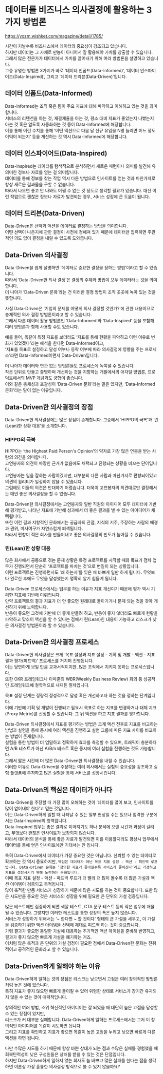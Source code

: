 
# 데이터를 비즈니스 의사결정에 활용하는 3가지 방법론  

https://yozm.wishket.com/magazine/detail/1785/   

시간이 지날수록 비즈니스에서 데이터의 중요성이 강조되고 있습니다.  
하지만 데이터는 그 자체로 만능이 아니어서 잘 활용해야 가치를 창출할 수 있습니다.  
그래서 많은 전문가가 데이터에서 가치를 끌어내기 위해 여러 방법론을 설명하고 있습니다.  
그중 유명한 방법론 3가지가 바로 ‘데이터 인폼드(Data-Informed)’, ‘데이터 인스파이어드(Data-Inspired)’, 그리고 ‘데이터 드리븐(Data-Driven)’입니다.   

## 데이터 인폼드(Data-Informed)

Data-Informed는 조직 혹은 팀이 주요 지표에 대해 파악하고 이해하고 있는 것을 의미합니다.   
서비스의 리텐션을 아는 것, 재결제율을 아는 것, 평소 대비 지표가 좋았는지 나빴는지 아는 것 혹은 알도록 자동화하는 것 등이 Data-Informed에 해당합니다.  
이를 통해 이런 수치를 통해 ‘어떤 액션으로 다음 달 신규 유입을 N명 늘리면 어느 정도 이익이 되는지’ 등을 계산하는 것 역시 Data-Informed에 해당합니다.  

## 데이터 인스파이어드(Data-Inspired)

Data-Inspired는 데이터를 탐색적으로 분석하면서 새로운 패턴이나 의미를 발견해 유의미한 정보나 자료를 얻는 걸 의미합니다.  
데이터를 통해 정보를 찾는 작업 역시 다른 방법으로 인사이트를 얻는 것과 마찬가지로 항상 새로운 결과물을 구할 수 없습니다.  
따라서 나오면 좋고 안 나와도 어쩔 수 없는 것 정도로 생각할 필요가 있습니다. 대신 이런 작업으로 괜찮은 정보나 자료가 발견되는 경우, 서비스 성장에 큰 도움이 됩니다.  

## 데이터 드리븐(Data-Driven)

Data-Driven은 선택과 액션을 데이터로 결정하는 방법을 의미합니다.  
어떤 선택이 나은지에 관한 결정이 사전에 정해져 있기 때문에 데이터만 입력하면 주관적인 의도 없이 결정을 내릴 수 있도록 도와줍니다.  

## Data-Driven 의사결정

Data-Driven을 쉽게 설명하면 ‘데이터로 중요한 결정을 정하는 방법’이라고 할 수 있습니다.  
따라서 ‘Data-Driven한 의사 결정’은 결정의 주체와 방법이 모두 데이터라는 것을 의미합니다.  
더 나아가 ‘Data-Driven 문화’라는 건 이러한 결정 방법이 조직 곳곳에 녹아 있는 것을 뜻합니다.  

사실 Data-Driven은 ‘기업의 문제를 어떻게 의사 결정할 것인가?’에 관한 내용이므로 총체적인 의사 결정 방법론이라고 할 수 있습니다.  
그래서 다른 데이터 활용 방법론인 ‘Data-Informed’와 ‘Data-Inspired’ 등을 포함해 여러 방법론과 함께 사용할 수도 있습니다.  

예를 들어, 똑같이 특정 지표를 보더라도 ‘지표를 통해 현황을 파악하고 이런 이유로 변화가 있었겠다’라는 해석을 한다면 Data-Informed이고,  
‘지표를 목표로 설정하고 달성 여부나 등락 여부에 따라 의사결정에 영향을 주는 프로세스’라면 Data-Informed이면서 Data-Driven입니다.  

더 나아가 데이터와 연관 없는 방법론들도 프로세스에 녹여낼 수 있습니다.  
작은 단위로 만들고 증명하며 개선하는 것을 지향하는 개발에서의 애자일 방법론, 프로덕트에서의 MVP 개념과도 궁합이 좋습니다.  
이와 같은 총체성과 포괄성이 ‘Data-Driven 문화’라는 말은 있지만, ‘Data-Informed 문화’라는 말이 없는 이유입니다.  

## Data-Driven한 의사결정의 장점

Data-Driven한 의사결정에는 많은 장점이 존재합니다. 그중에서 ‘HIPPO의 극복’과 ‘린(Lean)한 상황 대응’을 소개합니다.  

### HIPPO의 극복  

HIPPO는 ‘the HIghest Paid Person's Opinion’의 약자로 가장 많은 연봉을 받는 사람의 의견을 의미합니다.  
고연봉자의 의견이 마땅한 근거가 없음에도 채택되고 진행되는 상황을 비꼬는 단어입니다.  
고연봉자는 일을 잘하는 사람이겠지만, 대부분의 다른 사람과 마찬가지로 편향되어있고 의견의 퀄리티가 일정하지 않을 수 있습니다.  
그럼에도 이들의 의견은 반대하기 어렵습니다. 더욱이 고연봉자의 의견대로만 결정해서는 매번 좋은 의사결정을 할 수 없습니다.  

Data-Driven한 의사결정에서는 고연봉자와 일반 직원의 아이디어 모두 데이터에 기반해 평가받고, 나타난 지표에 기반해 성과에서 더 좋은 결과를 낼 수 있는 아이디어가 채택됩니다.  
또한 이런 결과 지향적인 문화에서는 공급자의 관점, 지식의 저주, 주장하는 사람의 배경과 권위, 미사여구가 자연스럽게 퇴색됩니다.  
따라서 편향이 적은 회사를 만들어내고 좋은 의사결정의 빈도가 높아질 수 있습니다.  

### 린(Lean)한 상황 대응

많은 회사에서 공통으로 겪는 문제 상황은 특정 프로젝트를 시작할 때의 목표가 점차 업무가 진행되면서 단순히 ‘프로젝트를 마치는 것’으로 변질이 되는 상황입니다.  
이런 프로젝트는 진행하면서도 ‘왜 하는지’를 잊은 채 바쁘게 일만 하게 됩니다. 무엇보다 완료한 후에도 무엇을 달성했는지 명확히 알기 힘들게 됩니다.  

Data-Driven 프로세스에서는 업무를 하는 이유가 지표 개선이기 때문에 평가 역시 기획한 지표에 기반해 이뤄집니다.  
만약 프로젝트의 결과 지표가 더 안 좋으면 원래대로 돌아가거나 문제 되는 것을 찾아 개선하기 위해 노력합니다.  
반응이 좋으면 그것에 기반해 더 좋게 만들려 하고, 반응이 좋지 않더라도 빠르게 현황을 파악하고 맞추어 액션을 할 수 있다는 점에서 린(Lean)한 대응이 가능하고 리스크가 낮은 의사결정 방법론이라 할 수 있습니다.  

## Data-Driven한 의사결정 프로세스  

Data-Driven한 의사결정은 크게 ‘목표 설정과 지표 설정 - 기획 및 개발 - 액션 - 지표 결과 평가(피드백)’ 프로세스를 거치며 진행됩니다.  
이는 당연하게 보일 만큼 교과서적이지만, 많은 조직에서 지키지 못하는 프로세스입니다.  
또한 OKR 프레임워크나 아마존의 WBR(Weekly Business Review) 회의 등 성공적인 프레임워크에 철학적으로 내재된 절차입니다.  

목표 설정 단계는 정량적 정성적으로 달성 혹은 개선하고자 하는 것을 정하는 단계입니다.   
이에 기반해 기획 및 개발이 진행되고 필요시 목표로 하는 지표를 변경하거나 대체 지표(Proxy Metric)를 선정할 수 있습니다. 그 뒤 액션을 하고 지표 결과를 평가합니다.  

Data-Driven 의사결정에서 지표를 평가하는 방법은 크게 액션 전후로 지표를 비교하는 방법과 실험을 통해 동시에 여러 액션을 진행하고 실험 그룹에 따른 지표 차이를 비교하는 방법이 존재합니다.  
실험을 통한 방법이 더 엄밀하고 정확하게 효과를 측정할 수 있으며, 트래픽이 충분하다면 A/B 테스트가 아닌 A/B/n 테스트 혹은 동시에 여러 실험을 진행하는 것도 가능합니다.  
그래서 짧은 시간에 더 많은 Data-Driven한 의사결정을 내릴 수 있습니다.  
이러한 이유로 Data-Driven을 주장하는 여러 회사에서는 실험의 중요성을 강조하고 실험 플랫폼에 투자하고 많은 실험을 통해 서비스를 성장시킵니다.  

## Data-Driven의 핵심은 데이터가 아니다

Data-Driven을 주장할 때 가장 많이 오해하는 것이 ‘데이터를 많이 보고, 인사이트를 많이 얻어내야 한다’고 믿는 것입니다.  
이는 Data-Driven하게 일할 때 나타날 수 있는 일부 현상일 수는 있으나 엄격한 구분에서는 Data-Inspired의 영역입니다.  
Data-Inspired 업무는 좋은 결과로 이어지기도 하나 분석에 오랜 시간과 과정이 걸리고, 무엇보다 괜찮은 인사이트가 보장되지 않습니다.  
따라서 데이터의 분석을 통해 좋은 자료가 발견되면 이를 이용할지라도 평상시 업무에서 데이터를 통해 얻은 인사이트에만 기대서는 안 됩니다.

특히 Data-Driven에서 데이터가 가장 중요한 것은 아닙니다. 신뢰할 수 있는 데이터로 확보하는 것 역시 중요하지만, 
`핵심은 데이터가 아닌 목표 지표 설정 - 액션 - 피드백 루프입니다. Data-Driven 문화는 ‘정의한 지표가 좋아질수록 서비스가 좋아진다’라고 가정하고 지표를 성장시키기 위해 노력하는 문화입니다.`   
이때 목표 지표 설정 - 액션 - 피드백 루프가 더 빨리 더 많이 돌수록 더 많은 가설과 액션 아이템이 검증되고 축적됩니다.  
많이 축적한 만큼 서비스가 성장하기 때문에 많은 시도를 하는 것이 중요합니다. 또한 많은 시도만큼 중요한 것은 서비스의 성장을 위해 필요한 큰 단위의 가설 검증입니다.  

많은 테스트에만 집중하게 되면 색깔 테스트, CTA 문구 테스트 등의 작은 업무에 매몰될 수 있습니다. 그렇지만 이러한 테스트를 통한 성장의 폭은 높지 않습니다.  
서비스가 성장하기 위해서는 ‘~ 한다면 ~ 할 것이다’ 형태의 큰 가설을 세우고, 이 가설을 검증하기 위한 액션 아이템을 선택해 제대로 피드백 하는 것이 중요합니다.  
가령 결과가 좋으면 동일한 가설에 대응하는 추가적인 액션 아이템을 준비해 반영하고, 결과가 좋지 않으면 빠르게 가설을 폐기하는 거죠.  
이처럼 많은 축적과 큰 단위의 가설 검정이 필요한 점에서 Data-Driven한 문화는 진취적이고 공격적인 문화라고 할 수 있습니다.  

## Data-Driven하게 일해야 하는 이유

Data-Driven하게 일하는 것의 장점은 리스크는 낮으면서 고점은 여러 창의적인 방법론처럼 높은 것에 있습니다.  
특히 지표가 좋지 않으면 빠르게 돌이킬 수 있어 위험한 상태로 서비스가 장기간 유지되지 않을 수 있는 것이 매력적입니다.  

창의적인 여러 방법, 소위 혁신적인 아이디어는 잘 되었을 때 대단히 높은 고점을 달성할 수 있는 장점이 있지만,  
리스크가 커 대부분 실패합니다. Data-Driven하게 일하는 프로세스에서는 그저 이 창의적인 아이디어를 똑같이 시도하면 됩니다.  
그리고 지표를 확인하고 지표가 좋으면 똑같이 높은 고점을 누리고 낮으면 빠르게 다른 액션을 하면 됩니다.  

다만 수많은 시도를 하기 때문에 항상 바쁜 상태가 되는 점과 수많은 실패를 경험했을 때 회복탄력성이 낮은 구성원들은 상처를 받을 수 있는 것은 단점입니다.  
하지만 Data-Driven하게 일하지 않는 회사도 늘 바쁘고 많은 실패를 한다는 점을 생각하면 이론상 가장 훌륭한 의사결정 방식으로 볼 수 있지 않을까요?   


